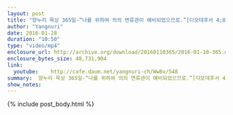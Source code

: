 ```yaml
---
layout: post
title: "양누리 묵상 365일-“나를 위하여 의의 면류관이 예비되었으므로.”[디모데후서 4;8]"
author: "Yangnuri"
date: 2016-01-28
duration: "10:50"
type: "video/mp4"
enclosure_url: http://archive.org/download/20160110365/2016-01-10-365.mp4
enclosure_bytes_size: 48,731,904       
link:
  youtube:    http://cafe.daum.net/yangnuri-ch/Ww8v/548
summary:  양누리 묵상 365일-“나를 위하여 의의 면류관이 예비되었으므로.”[디모데후서 4;8]
show_notes:
---
```

{% include post_body.html %}
